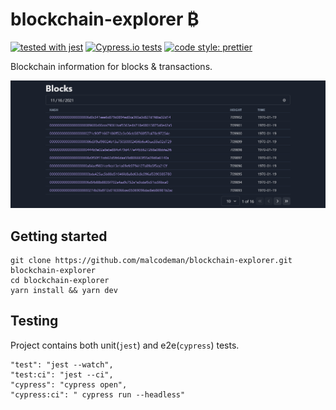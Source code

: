 # blockchain-explorer ₿

[![tested with jest](https://img.shields.io/badge/tested_with-jest-99424f.svg)](https://github.com/facebook/jest)
[![Cypress.io tests](https://img.shields.io/badge/cypress.io-tests-green.svg?style=flat-square)](https://cypress.io)
[![code style: prettier](https://img.shields.io/badge/code_style-prettier-ff69b4.svg)](https://github.com/prettier/prettier)

Blockchain information for blocks & transactions.

![Screenshot](readme/screenshot.png)

## Getting started

```
git clone https://github.com/malcodeman/blockchain-explorer.git blockchain-explorer
cd blockchain-explorer
yarn install && yarn dev
```

## Testing

Project contains both unit(`jest`) and e2e(`cypress`) tests.

```
"test": "jest --watch",
"test:ci": "jest --ci",
"cypress": "cypress open",
"cypress:ci": " cypress run --headless"
```
